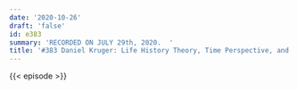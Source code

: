 ```yaml
---
date: '2020-10-26'
draft: 'false'
id: e383
summary: 'RECORDED ON JULY 29th, 2020.  '
title: '#383 Daniel Kruger: Life History Theory, Time Perspective, and Health'
---
```

{{< episode >}}
